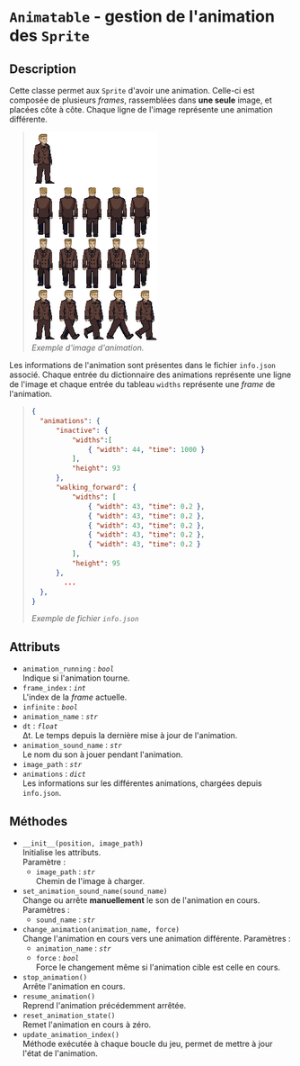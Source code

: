 # `Animatable` - gestion de l'animation des `Sprite`
## Description
Cette classe permet aux `Sprite` d'avoir une animation. Celle-ci est composée de plusieurs *frames*, rassemblées dans **une seule** image, et placées côte à côte. Chaque ligne de l'image représente une animation différente. 
>![Animation](/sources/assets/images/npc/nathan/image.png) \
> *Exemple d'image d'animation.*

Les informations de l'animation sont présentes dans le fichier `info.json` associé. Chaque entrée du dictionnaire des animations représente une ligne de l'image et chaque entrée du tableau `widths` représente une *frame* de l'animation. 
> ```json
> {
> 	"animations": {
> 		"inactive": {
> 			"widths":[
> 				{ "width": 44, "time": 1000 }
> 			],
> 			"height": 93
> 		},
> 		"walking_forward": {
> 			"widths": [
> 				{ "width": 43, "time": 0.2 },
> 				{ "width": 43, "time": 0.2 },
> 				{ "width": 43, "time": 0.2 },
> 				{ "width": 43, "time": 0.2 },
> 				{ "width": 43, "time": 0.2 }
> 			],
> 			"height": 95
> 		},
>         ...
> 	},
> }
> ```
> *Exemple de fichier `info.json`*

## Attributs
- `animation_running` : *`bool`* \
  Indique si l'animation tourne.
- `frame_index` : *`int`* \
  L'index de la *frame* actuelle.
- `infinite` : *`bool`*
- `animation_name` : *`str`*
- `dt` : *`float`* \
  &Delta;t. Le temps depuis la dernière mise à jour de l'animation.
- `animation_sound_name` : *`str`* \
  Le nom du son à jouer pendant l'animation.
- `image_path` : *`str`*
- `animations` : *`dict`* \
  Les informations sur les différentes animations, chargées depuis `info.json`.

## Méthodes
- `__init__(position, image_path)` \
  Initialise les attributs. \
  Paramètre :
  * `image_path` : *`str`* \
    Chemin de l'image à charger.
- `set_animation_sound_name(sound_name)` \
  Change ou arrête **manuellement** le son de l'animation en cours.
  Paramètres :
  * `sound_name` : *`str`*
- `change_animation(animation_name, force)` \
  Change l'animation en cours vers une animation différente.
  Paramètres :
  * `animation_name` : *`str`*
  * `force` : *`bool`* \
  Force le changement même si l'animation cible est celle en cours.
- `stop_animation()` \
  Arrête l'animation en cours.
- `resume_animation()` \
  Reprend l'animation précédemment arrêtée.
- `reset_animation_state()` \
  Remet l'animation en cours à zéro.
- `update_animation_index()` \
  Méthode exécutée à chaque boucle du jeu, permet de mettre à jour l'état de l'animation.
